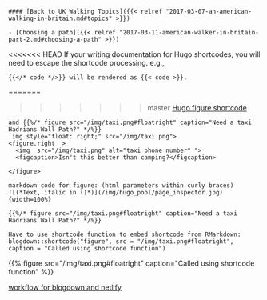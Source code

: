     #### [Back to UK Walking Topics]({{< relref "2017-03-07-an-american-walking-in-britain.md#topics" >}})

    - [Choosing a path]({{< relref "2017-03-11-american-walker-in-britain-part-2.md#choosing-a-path" >}})

<<<<<<< HEAD
    If your writing documentation for Hugo shortcodes, you will need to 
    escape the shortcode processing. e.g., 

    {{</* code */>}} will be rendered as {{< code >}}.
=======
>>>>>>> master
[Hugo figure shortcode](https://gohugo.io/content-management/shortcodes/#figure)

    and {{%/* figure src="/img/taxi.png#floatright" caption="Need a taxi Hadrians Wall Path?" */%}}
     img style="float: right;" src="/img/taxi.png"> 
    <figure.right  > 
      <img  src="/img/taxi.png" alt="taxi phone number" ">
      <figcaption>Isn't this better than camping?</figcaption>
       
    </figure>

    markdown code for figure: (html parameters within curly braces)
    ![(*Text, italic in ()*)](/img/hugo_pool/page_inspector.jpg){width=100%}

    {{%/* figure src="/img/taxi.png#floatright" caption="Need a taxi Hadrians Wall Path?" */%}}

    Have to use shortcode function to embed shortcode from RMarkdown:
    blogdown::shortcode("figure", src = "/img/taxi.png#floatright", caption = "Called using shortcode function")

{{% figure src="/img/taxi.png#floatright" caption="Called using shortcode function" %}}

[workflow for blogdown and netlify](https://www.garrickadenbuie.com/blog/blogdown-netlify-new-post-workflow/)  